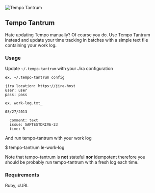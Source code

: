 ![Tempo Tantrum](http://sht.tl/cMa0 "Tempo Tantrum")

## Tempo Tantrum

Hate updating Tempo manually? Of course you do. Use Tempo Tantrum instead and
update your time tracking in batches with a simple text file containing your
work log.

### Usage

Update `~/.tempo-tantrum` with your Jira configuration

`ex. ~/.tempo-tantrum config`


    jira location: https://jira-host
    user: user
    pass: pass


`ex. work-log.txt_`

    03/27/2013

      comment: text
      issue: SAPTESTDRIVE-23
      time: 5


And run tempo-tantrum with your work log

$ tempo-tantrum le-work-log

Note that tempo-tantrum is **not** stateful **nor** idempotent therefore you should
be probably run tempo-tantrum with a fresh log each time.

### Requirements

Ruby, cURL
